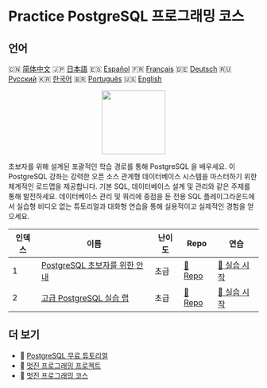 # Practice PostgreSQL 프로그래밍 코스

## 언어

🇨🇳 [简体中文](README_zh.md) 🇯🇵 [日本語](README_ja.md) 🇪🇸 [Español](README_es.md) 🇫🇷 [Français](README_fr.md) 🇩🇪 [Deutsch](README_de.md) 🇷🇺 [Русский](README_ru.md) 🇰🇷 [한국어](README_ko.md) 🇧🇷 [Português](README_pt.md) 🇺🇸 [English](README.md) 

<div align="center">
<img width="128px" src="https://file.labex.io/path/9xEeZgWSNpHA.png">
</div>

초보자를 위해 설계된 포괄적인 학습 경로를 통해 PostgreSQL 을 배우세요. 이 PostgreSQL 강좌는 강력한 오픈 소스 관계형 데이터베이스 시스템을 마스터하기 위한 체계적인 로드맵을 제공합니다. 기본 SQL, 데이터베이스 설계 및 관리와 같은 주제를 통해 발전하세요. 데이터베이스 관리 및 쿼리에 중점을 둔 전용 SQL 플레이그라운드에서 실습형 비디오 없는 튜토리얼과 대화형 연습을 통해 실용적이고 실제적인 경험을 얻으세요.

|   인덱스 | 이름                                                                                      | 난이도   | Repo                                                                        | 연습                                                                           |
|----------|-------------------------------------------------------------------------------------------|----------|-----------------------------------------------------------------------------|--------------------------------------------------------------------------------|
|        1 | [PostgreSQL 초보자를 위한 안내](https://labex.io/ko/courses/postgresql-for-beginners)     | 초급     | [🔗 Repo](https://github.com/labex-labs/postgresql-for-beginners)           | [🚀 실습 시작](https://labex.io/ko/courses/postgresql-for-beginners)           |
|        2 | [고급 PostgreSQL 실습 랩](https://labex.io/ko/courses/advanced-postgresql-practical-labs) | 초급     | [🔗 Repo](https://github.com/labex-labs/advanced-postgresql-practical-labs) | [🚀 실습 시작](https://labex.io/ko/courses/advanced-postgresql-practical-labs) |

## 더 보기

- 🔗 [PostgreSQL 무료 튜토리얼](https://github.com/labex-labs/postgresql-free-tutorials)
- 🔗 [멋진 프로그래밍 프로젝트](https://github.com/labex-labs/awesome-programming-projects)
- 🔗 [멋진 프로그래밍 코스](https://github.com/labex-labs/awesome-programming-courses)

